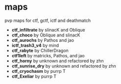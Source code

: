 # maps
pvp maps for ctf, gctf, ictf and deathmatch

- **ctf_infiltrate** by slinacK and Oblique
- **ctf_choco** by Oblique and slinacK
- **ctf_aurochs** by Pathos and jao
- **ictf_trash3_v4** by mind
- **ctf_rabyte** by ChillerDragon
- **ctf1left** by matricks, Pathos, and jao
- **ctf_horny** by unknown and refactored by zhn
- **ctf_sunrise_dry** by unknown and refactored by zhn
- **ctf_cryochasm** by purrp T
- **ctf_Exeliar** by purrp T
